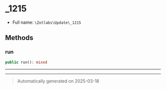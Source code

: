
# _1215





* Full name: `\Zotlabs\Update\_1215`




## Methods


### run



```php
public run(): mixed
```












***


***
> Automatically generated on 2025-03-18
